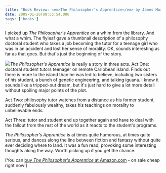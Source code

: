 ```yaml
---
title: "Book Review: <em>The Philosopher's Apprentice</em> by James Morrow"
date: 2009-01-26T00:55:54.000
tags: ['books']
---
```


I picked up _The Philosopher's Apprentice_ on a whim from the library. And what a whim. The flyleaf gave a thumbnail description of a philosophy doctoral student who takes a job becoming the tutor for a teenage girl who was in an accident and lost her sense of morality. OK, sounds interesting as far as that goes. But that's just the beginning of the story.

[![](https://images-na.ssl-images-amazon.com/images/I/512EDPMIgIL._SL160_.jpg)](http://www.amazon.com/gp/product/B001O9CHES?ie=UTF8&tag=scifirev-20&linkCode=as2&camp=1789&creative=390957&creativeASIN=B001O9CHES)_The Philosopher's Apprentice_ is really a story in three acts. Act One: doctoral student tutors teenager on remote Caribbean island. Finds out there is more to the island than he was led to believe, including two sisters of his student, a bunch of genetic engineering, and talking iguana. I know it sounds like a tripped-out dream, but it's just hard to give a lot more detail without spoiling major points of the plot.

Act Two: philosophy tutor watches from a distance as his former student, suddenly fabulously wealthy, takes his teachings on morality to unbelievable ends.

Act Three: tutor and student end up together again and have to deal with the fallout from the rest of the world as it reacts to the student's programs.

_The Philosopher's Apprentice_ is at times quite humorous, at times quite serious, and dances along the line between fiction and fantasy without quite ever deciding where to land. It was a fun read, provoking some interesting thoughts along the way. Worth picking up if you get the chance.

\[You can [buy _The Philosopher's Apprentice_ at Amazon.com](http://www.amazon.com/gp/product/B001O9CHES?ie=UTF8&tag=scifirev-20&linkCode=as2&camp=1789&creative=390957&creativeASIN=B001O9CHES) - on sale cheap right now!\]
